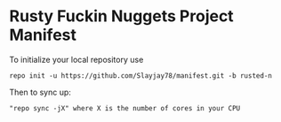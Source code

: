 Rusty Fuckin Nuggets Project Manifest
===================

To initialize your local repository use

    repo init -u https://github.com/Slayjay78/manifest.git -b rusted-n
    
Then to sync up:

    "repo sync -jX" where X is the number of cores in your CPU

